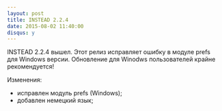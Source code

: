 ```yaml
---
layout: post
title: INSTEAD 2.2.4
date: 2015-08-02 11:40:00
disqus: y
---
```

INSTEAD 2.2.4 вышел. Этот релиз исправляет ошибку в модуле
prefs для Windows версии. Обновление для Winodws пользователей
крайне рекомендуется!

Изменения:

  * исправлен модуль prefs (Windows);
  * добавлен немецкий язык;
